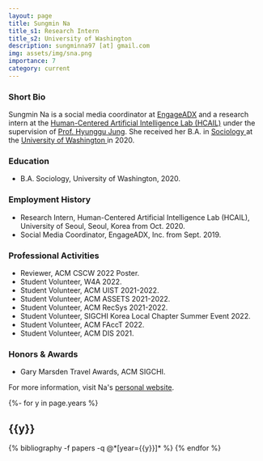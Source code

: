 ```yaml
---
layout: page
title: Sungmin Na
title_s1: Research Intern
title_s2: University of Washington
description: sungminna97 [at] gmail.com
img: assets/img/sna.png
importance: 7
category: current
---
```


### Short Bio
<p>Sungmin Na is a social media coordinator at <a href="https://www.engageadx.com/">EngageADX</a> and a research intern at the <a href="http://hcail.github.io">Human-Centered Artificial Intelligence Lab (HCAIL)</a> under the supervision of <a href="http://hyunggujung.com">Prof. Hyunggu Jung</a>. She received her B.A. in <a href="https://soc.washington.edu//">Sociology </a>at the <a href="https://www.washington.edu/">University of Washington </a>in 2020.</p>

### Education
<ul>
<li>B.A. Sociology, University of Washington, 2020.
</li>
</ul>

### Employment History
<ul>
<li>Research Intern, Human-Centered Artificial Intelligence Lab (HCAIL), University of Seoul, Seoul, Korea from Oct. 2020.
</li>
<li>Social Media Coordinator, EngageADX, Inc. from Sept. 2019.
</li>
</ul>

### Professional Activities
<ul>
<li>Reviewer, ACM CSCW 2022 Poster.
</li>
<li>Student Volunteer, W4A 2022.
</li>
<li>Student Volunteer, ACM UIST 2021-2022.
</li>
<li>Student Volunteer, ACM ASSETS 2021-2022.
</li>
<li>Student Volunteer, ACM RecSys 2021-2022.
</li>
<li>Student Volunteer, SIGCHI Korea Local Chapter Summer Event 2022.
</li>
<li>Student Volunteer, ACM FAccT 2022.
</li>
<li>Student Volunteer, ACM DIS 2021.
</li>
</ul>

### Honors & Awards
<ul>
<li>Gary Marsden Travel Awards, ACM SIGCHI.
</li>
</ul>

For more information, visit Na's [personal website](https://sungminna97.wixsite.com/my-site).

<!-- _pages/publications.md -->
<div class="publications">

{%- for y in page.years %}
  <h2 class="year">{{y}}</h2>
  {% bibliography -f papers -q @*[year={{y}}]* %}
{% endfor %}

</div>